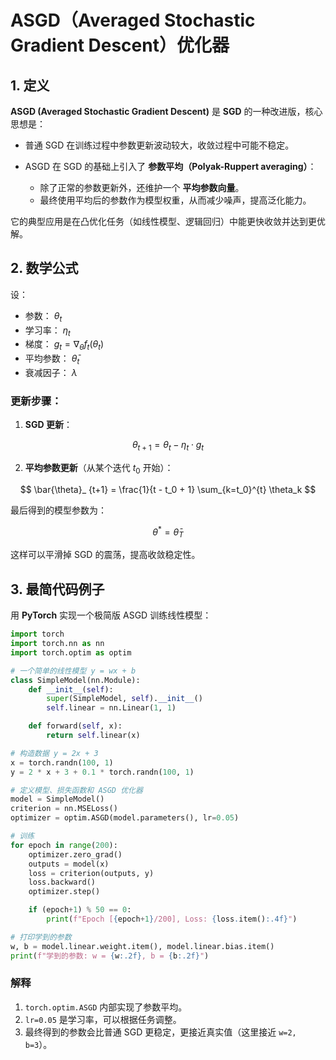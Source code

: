 # ASGD（Averaged Stochastic Gradient Descent）优化器


## 1. 定义

**ASGD (Averaged Stochastic Gradient Descent)** 是 **SGD** 的一种改进版，核心思想是：

* 普通 SGD 在训练过程中参数更新波动较大，收敛过程中可能不稳定。
* ASGD 在 SGD 的基础上引入了 **参数平均（Polyak-Ruppert averaging）**：

  * 除了正常的参数更新外，还维护一个 **平均参数向量**。
  * 最终使用平均后的参数作为模型权重，从而减少噪声，提高泛化能力。

它的典型应用是在凸优化任务（如线性模型、逻辑回归）中能更快收敛并达到更优解。


## 2. 数学公式

设：

* 参数： $\theta_t$
* 学习率： $\eta_t$
* 梯度： $g_t = \nabla_\theta f_t(\theta_t)$
* 平均参数： $\bar{\theta}_t$
* 衰减因子： $\lambda$

### 更新步骤：

1. **SGD 更新**：

$$
\theta_{t+1} = \theta_t - \eta_t \cdot g_t
$$

2. **平均参数更新**（从某个迭代 $t_0$ 开始）：

$$
\bar{\theta}_ {t+1} = \frac{1}{t - t_0 + 1} \sum_{k=t_0}^{t} \theta_k
$$

最后得到的模型参数为：

$$
\theta^* = \bar{\theta}_T
$$

这样可以平滑掉 SGD 的震荡，提高收敛稳定性。



## 3. 最简代码例子

用 **PyTorch** 实现一个极简版 ASGD 训练线性模型：

```python
import torch
import torch.nn as nn
import torch.optim as optim

# 一个简单的线性模型 y = wx + b
class SimpleModel(nn.Module):
    def __init__(self):
        super(SimpleModel, self).__init__()
        self.linear = nn.Linear(1, 1)

    def forward(self, x):
        return self.linear(x)

# 构造数据 y = 2x + 3
x = torch.randn(100, 1)
y = 2 * x + 3 + 0.1 * torch.randn(100, 1)

# 定义模型、损失函数和 ASGD 优化器
model = SimpleModel()
criterion = nn.MSELoss()
optimizer = optim.ASGD(model.parameters(), lr=0.05)

# 训练
for epoch in range(200):
    optimizer.zero_grad()
    outputs = model(x)
    loss = criterion(outputs, y)
    loss.backward()
    optimizer.step()

    if (epoch+1) % 50 == 0:
        print(f"Epoch [{epoch+1}/200], Loss: {loss.item():.4f}")

# 打印学到的参数
w, b = model.linear.weight.item(), model.linear.bias.item()
print(f"学到的参数: w = {w:.2f}, b = {b:.2f}")
```



### 解释

1. `torch.optim.ASGD` 内部实现了参数平均。
2. `lr=0.05` 是学习率，可以根据任务调整。
3. 最终得到的参数会比普通 SGD 更稳定，更接近真实值（这里接近 `w=2, b=3`）。


